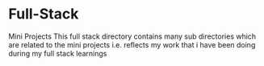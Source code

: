 # Full-Stack
Mini Projects
This full stack directory contains many sub directories which are related to the mini projects 
i.e. reflects my work that i have been doing during my full stack learnings
